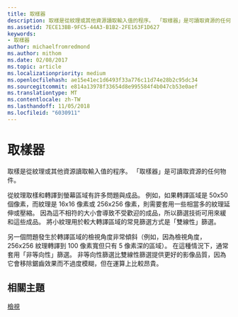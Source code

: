 ```yaml
---
title: 取樣器
description: 取樣是從紋理或其他資源讀取輸入值的程序。 「取樣器」是可讀取資源的任何物件。
ms.assetid: 7ECE13BB-9FC5-44A3-B1B2-2FE163F1D627
keywords:
- 取樣器
author: michaelfromredmond
ms.author: mithom
ms.date: 02/08/2017
ms.topic: article
ms.localizationpriority: medium
ms.openlocfilehash: ae15e41ec1d6493f33a776c11d74e28b2c95dc34
ms.sourcegitcommit: e814a13978f33654d8e995584f4b047cb53e0aef
ms.translationtype: MT
ms.contentlocale: zh-TW
ms.lasthandoff: 11/05/2018
ms.locfileid: "6030911"
---
```

# <a name="sampler"></a>取樣器


取樣是從紋理或其他資源讀取輸入值的程序。 「取樣器」是可讀取資源的任何物件。

從紋理取樣和轉譯到螢幕區域有許多問題與成品。 例如，如果轉譯區域是 50x50 個像素，而紋理是 16x16 像素或 256x256 像素，則需要套用一些相當多的紋理延伸或壓縮。 因為這不相符的大小會導致不受歡迎的成品，所以篩選技術可用來緩和這些成品。 將小紋理用於較大轉譯區域的常見篩選方式是「雙線性」篩選。

另一個問題發生於轉譯區域的檢視角度非常傾斜（例如，因為檢視角度，256x256 紋理轉譯到 100 像素寬但只有 5 像素深的區域）。 在這種情況下，通常套用「非等向性」篩選。 非等向性篩選比雙線性篩選提供更好的影像品質，因為它會移除鋸齒效果而不過度模糊，但在運算上比較昂貴。

## <a name="span-idrelated-topicsspanrelated-topics"></a><span id="related-topics"></span>相關主題


[檢視](views.md)

 

 




